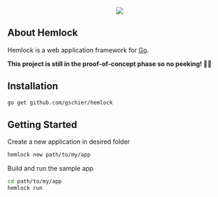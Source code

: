 <p align="center"><img src="https://schier.co/images/logo.svg"></p>

## About Hemlock

Hemlock is a web application framework for [Go](https://golang.org/).

**This project is still in the proof-of-concept phase so no peeking! 🙈🙈**

## Installation

```bash
go get github.com/gschier/hemlock
```

## Getting Started

Create a new application in desired folder

```bash
hemlock new path/to/my/app
```

Build and run the sample app

```bash
cd path/to/my/app
hemlock run 
```
